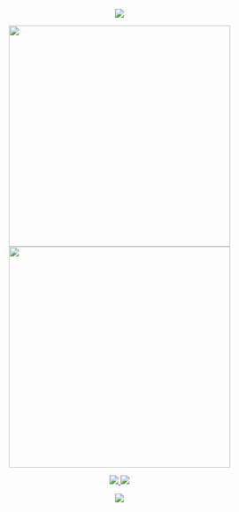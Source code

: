 <!-- https://github.com/kyechan99/capsule-render -->
<p align="center">

<!-- https://github.com/DenverCoder1/readme-typing-svg -->
<p align="center">
<img src="https://readme-typing-svg.demolab.com?font=Orbitron&size=25&pause=1000&center=true&vCenter=true&random=false&width=600&lines=Welcome+to+my+GitHub+profile+page!;I+am+super+obsessed+with+programming!" />
</p>
 
<p align="center">
<!-- https://github.com/anuraghazra/github-readme-stats -->
<img align="center" width="400" src="https://github-readme-stats.vercel.app/api?username=wyf2008123&theme=transparent&include_all_commits=true&show_icons=true&hide_border=true" />
<!-- https://github.com/DenverCoder1/github-readme-streak-stats -->
<img align="center" width="400" src="https://streak-stats.demolab.com?user==wyf2008123&theme=transparent&date_format=%5BY.%5Dn.j&hide_border=true" />
<br/>



<!-- https://github.com/badges/shields -->
<p align="center">
<a href="https://github.com/wyf2008123"><img src="https://img.shields.io/badge/GitHub-wyf20081232-blue?logo=github" />
<!-- https://github.com/antonkomarev/github-profile-views-counter -->
<img src="https://komarev.com/ghpvc/?username==wyf2008123&abbreviated=true&color=yellow" />
</p>
 
<!-- https://github.com/kyechan99/capsule-render -->
<p align="center">
<img src="https://capsule-render.vercel.app/api?type=waving&color=timeGradient&height=300&&section=footer&text=THE%20END!&fontSize=90&fontAlign=50&fontAlignY=70&desc=Hope%20your%20program%20is%20bug-free!&descAlign=50&descSize=30&descAlignY=40&animation=twinkling">
</p>
